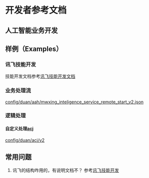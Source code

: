 # 开发者参考文档

## 人工智能业务开发

## 样例（Examples）

### 讯飞技能开发
技能开发文档参考[讯飞技能开发文档][2]

### 业务处理流
[config/duan/aah/mwxing_inteligence_service_remote_start_v2.json](https://github.com/XJ-GTD/GTD2/blob/cassiscornuta/config/duan/aah/mwxing_inteligence_service_remote_start_v2.json "通用语音业务处理流")

### 逻辑处理

#### 自定义处理[acj][1]
[config/duan/acj/v2](https://github.com/XJ-GTD/GTD2/tree/cassiscornuta/config/duan/acj/v2 "自定义逻辑处理")

[1]: https://github.com/xiaoji-duan/duan-executor-dataprocessor "acj"
[2]: https://doc.iflyos.cn/studio/ "讯飞技能开发文档"

## 常用问题
1. 讯飞的结构咋用的，有说明文档不？
参考[讯飞技能开发](#讯飞技能开发)
